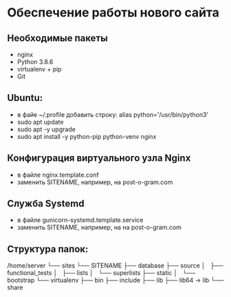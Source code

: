Обеспечение работы нового сайта
===============================
## Необходимые пакеты
* nginx
* Python 3.8.6
* virtualenv + pip
* Git

## Ubuntu:
* в файе ~/.profile добавить строку: alias python='/usr/bin/python3'
* sudo apt update
* sudo apt -y upgrade
* sudo apt install -y python-pip python-venv nginx

## Конфигурация виртуального узла Nginx
* в файле nginx.template.conf
* заменить SITENAME, например, на post-o-gram.com
## Служба Systemd
* в файле gunicorn-systemd.template.service
* заменить SITENAME, например, на на post-o-gram.com

## Структура папок:
/home/server
└── sites
    └── SITENAME
        ├── database
        ├── source
        │   ├── functional_tests
        │   ├── lists
        │   └── superlists
        ├── static
        │   └── bootstrap
        └── virtualenv
            ├── bin
            ├── include
            ├── lib
            ├── lib64 -> lib
            └── share


